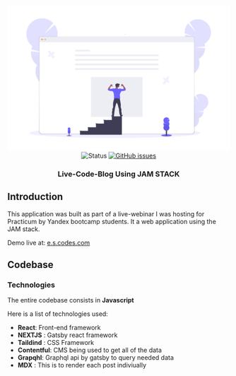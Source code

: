 <div align="center">

[![Blog](/public/about-me.png)](https://live-blog-phi.vercel.app/)
![Status](https://img.shields.io/badge/status-on--going-blue)
[![GitHub issues](https://img.shields.io/github/issues/enyelsequeira/next-tailwind-blog?style=flat-square)](https://github.com/enyelsequeira/next-tailwind-blog/issues)
### Live-Code-Blog Using JAM STACK

</div>

## Introduction



This application was built as part of a live-webinar I was hosting for Practicum by Yandex bootcamp students. It a web application using the JAM stack.

Demo live at: [e.s.codes.com](https://next-tailwind-blog-git-main-enyelsequeira.vercel.app/)

## Codebase

### Technologies

The entire codebase consists in **Javascript**

Here is a list of technologies used:

- **React**: Front-end framework
- **NEXTJS** : Gatsby react framework
- **Taildind** : CSS Framework
- **Contentful**: CMS being used to get all of the data
- **Grapqhl**: Graphql api by gatsby to query needed data
- **MDX** : This is to render each post indiviually 
